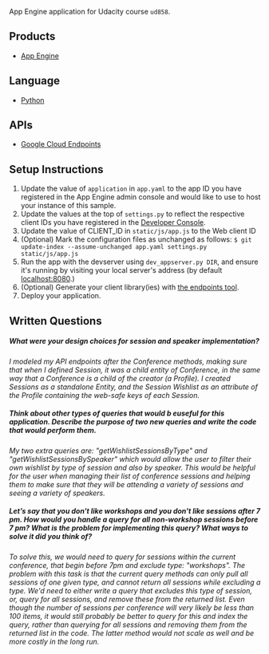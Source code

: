 App Engine application for Udacity course `ud858`.

## Products
- [App Engine][1]

## Language
- [Python][2]

## APIs
- [Google Cloud Endpoints][3]

## Setup Instructions
1. Update the value of `application` in `app.yaml` to the app ID you
   have registered in the App Engine admin console and would like to use to host
   your instance of this sample.
1. Update the values at the top of `settings.py` to
   reflect the respective client IDs you have registered in the
   [Developer Console][4].
1. Update the value of CLIENT_ID in `static/js/app.js` to the Web client ID
1. (Optional) Mark the configuration files as unchanged as follows:
   `$ git update-index --assume-unchanged app.yaml settings.py static/js/app.js`
1. Run the app with the devserver using `dev_appserver.py DIR`, and ensure it's running by visiting your local server's address (by default [localhost:8080][5].)
1. (Optional) Generate your client library(ies) with [the endpoints tool][6].
1. Deploy your application.


[1]: https://developers.google.com/appengine
[2]: http://python.org
[3]: https://developers.google.com/appengine/docs/python/endpoints/
[4]: https://console.developers.google.com/
[5]: https://localhost:8080/
[6]: https://developers.google.com/appengine/docs/python/endpoints/endpoints_tool

## Written Questions

##### What were your design choices for session and speaker implementation?

_I modeled my API endpoints after the Conference methods, making sure that when I defined Session, it was a child entity of Conference, in the same way that a Conference is a child of the creator (a Profile). I created Sessions as a standalone Entity, and the Session Wishlist as an attribute of the Profile containing the web-safe keys of each Session._

##### Think about other types of queries that would b euseful for this application. Describe the purpose of two new queries and write the code that would perform them.

_My two extra queries are: "getWishlistSessionsByType" and "getWishlistSessionsBySpeaker" which would allow the user to filter their own wishlist by type of session and also by speaker. This would be helpful for the user when managing their list of conference sessions and helping them to make sure that they will be attending a variety of sessions and seeing a variety of speakers._

##### Let’s say that you don't like workshops and you don't like sessions after 7 pm. How would you handle a query for all non-workshop sessions before 7 pm? What is the problem for implementing this query? What ways to solve it did you think of?

_To solve this, we would need to query for sessions within the current conference, that begin before 7pm and exclude type: "workshops". The problem with this task is that the current query methods can only pull all sessions of one given type, and cannot return all sessions while excluding a type. We'd need to either write a query that excludes this type of session, or, query for all sessions, and remove these from the returned list. Even though the number of sessions per conference will very likely be less than 100 items, it would still probably be better to query for this and index the query, rather than querying for all sessions and removing them from the returned list in the code. The latter method would not scale as well and be more costly in the long run._

